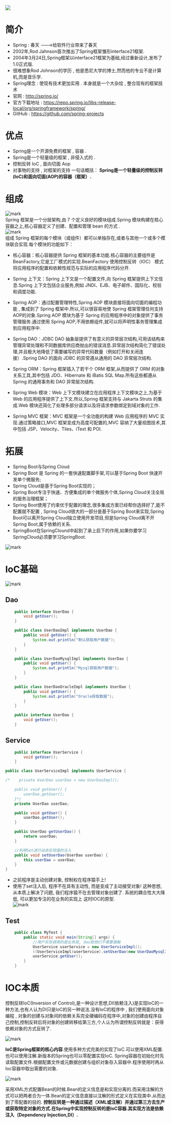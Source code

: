 ![](https://s1.ax1x.com/2020/07/28/aEZGm8.gif)

# 简介
- Spring : 春天 --->给软件行业带来了春天
- 2002年,Rod Jahnson首次推出了Spring框架雏形interface21框架.
- 2004年3月24日,Spring框架以interface21框架为基础,经过重新设计,发布了1.0正式版.
- 很难想象Rod Johnson的学历 , 他是悉尼大学的博士,然而他的专业不是计算机,而是音乐学.
- Spring理念 : 使现有技术更加实用 . 本身就是一个大杂烩 , 整合现有的框架技术
- 官网 : http://spring.io/
- 官方下载地址 : https://repo.spring.io/libs-release-local/org/springframework/spring/
- GitHub : https://github.com/spring-projects

# 优点
- Spring是一个开源免费的框架 , 容器  .
- Spring是一个轻量级的框架 , 非侵入式的 .
- 控制反转 IoC  , 面向切面 Aop
- 对事物的支持 , 对框架的支持
一句话概括：
**Spring是一个轻量级的控制反转(IoC)和面向切面(AOP)的容器（框架）.**

# 组成
![mark](http://image.codingce.com.cn/blog/20200718/064149134.png)   
Spring 框架是一个分层架构,由 7 个定义良好的模块组成.Spring 模块构建在核心容器之上,核心容器定义了创建、配置和管理 bean 的方式 .   
![mark](http://image.codingce.com.cn/blog/20200718/064448436.png)    
组成 Spring 框架的每个模块（或组件）都可以单独存在,或者与其他一个或多个模块联合实现.每个模块的功能如下：    

- 核心容器：核心容器提供 Spring 框架的基本功能.核心容器的主要组件是 BeanFactory,它是工厂模式的实现.BeanFactory 使用控制反转（IOC） 模式将应用程序的配置和依赖性规范与实际的应用程序代码分开.
- Spring 上下文：Spring 上下文是一个配置文件,向 Spring 框架提供上下文信息.Spring 上下文包括企业服务,例如 JNDI、EJB、电子邮件、国际化、校验和调度功能.
- Spring AOP：通过配置管理特性,Spring AOP 模块直接将面向切面的编程功能 , 集成到了 Spring 框架中.所以,可以很容易地使 Spring 框架管理任何支持 AOP的对象.Spring AOP 模块为基于 Spring 的应用程序中的对象提供了事务管理服务.通过使用 Spring AOP,不用依赖组件,就可以将声明性事务管理集成到应用程序中.

- Spring DAO：JDBC DAO 抽象层提供了有意义的异常层次结构,可用该结构来管理异常处理和不同数据库供应商抛出的错误消息.异常层次结构简化了错误处理,并且极大地降低了需要编写的异常代码数量（例如打开和关闭连接）.Spring DAO 的面向 JDBC 的异常遵从通用的 DAO 异常层次结构.

- Spring ORM：Spring 框架插入了若干个 ORM 框架,从而提供了 ORM 的对象关系工具,其中包括 JDO、Hibernate 和 iBatis SQL Map.所有这些都遵从 Spring 的通用事务和 DAO 异常层次结构.

- Spring Web 模块：Web 上下文模块建立在应用程序上下文模块之上,为基于 Web 的应用程序提供了上下文.所以,Spring 框架支持与 Jakarta Struts 的集成.Web 模块还简化了处理多部分请求以及将请求参数绑定到域对象的工作.

- Spring MVC 框架：MVC 框架是一个全功能的构建 Web 应用程序的 MVC 实现.通过策略接口,MVC 框架变成为高度可配置的,MVC 容纳了大量视图技术,其中包括 JSP、Velocity、Tiles、iText 和 POI.

# 拓展

- Spring Boot与Spring Cloud
- Spring Boot 是 Spring 的一套快速配置脚手架,可以基于Spring Boot 快速开发单个微服务;
- Spring Cloud是基于Spring Boot实现的；
- Spring Boot专注于快速、方便集成的单个微服务个体,Spring Cloud关注全局的服务治理框架；
- Spring Boot使用了约束优于配置的理念,很多集成方案已经帮你选择好了,能不配置就不配置 , Spring Cloud很大的一部分是基于Spring Boot来实现,Spring Boot可以离开Spring Cloud独立使用开发项目,但是Spring Cloud离不开Spring Boot,属于依赖的关系.
- SpringBoot在SpringClound中起到了承上启下的作用,如果你要学习SpringCloud必须要学习SpringBoot.

![mark](http://image.codingce.com.cn/blog/20200718/064642921.png)   

# IoC基础   
![mark](http://image.codingce.com.cn/blog/20200718/070239568.png)    

## Dao
```java
    public interface UserDao {
        void getUser();
    }
```

```java
    public class UserDaoImpl implements UserDao {
        public void getUser() {
            System.out.println("默认获取用户数据");
        }
    }
```

```java
    public class UserDaoMysqlImpl implements UserDao {
        public void getUser() {
            System.out.println("Mysql获取用户数据");
        }
    }
```

```java
    public class UserDaoOracleImpl implements UserDao {
        public void getUser() {
            System.out.println("Oracle获取数据");
        }
    }
```

```java
    public interface UserDao {
        void getUser();
    }
```

## Service
```java
    public interface UserService {
        void getUser();
    }
```

```java
public class UserServiceImpl implements UserService {

/*    private UserDao userDao = new UserDaoImpl();

    public void getUser() {
        userDao.getUser();
    }*/
    private UserDao userDao;

    public void getUser() {
        userDao.getUser();
    }

    public UserDao getUserDao() {
        return userDao;
    }

    //利用Set进行动态实现值的注入
    public void setUserDao(UserDao userDao) {
        this.userDao = userDao;
    }
}
```
- 之前程序是主动创建对象, 控制权在程序猿手上! 
- 使用了set注入后, 程序不在具有主动性, 而是变成了主动接受对象!
这种思想, 从本质上解决了问题, 我们程序猿不在去管理对象创建了. 系统的耦合性大大降低, 可以更加专注的在业务的实现上
这时IOC的原型.      
![mark](http://image.codingce.com.cn/blog/20200718/075744519.png)     

## Test
```java
    public class MyTest {
        public static void main(String[] args) {
            //用户实际调用的是业务层, dao层他们不需要接触
            UserService userService = new UserServiceImpl();
            ((UserServiceImpl)userService).setUserDao(new UserDaoMysqlImpl());
            userService.getUser();
        }
    }

```

# IOC本质
控制反转IoC(Inversion of Control),是一种设计思想,DI(依赖注入)是实现IoC的一种方法,也有人认为DI只是IoC的另一种说法.没有IoC的程序中 , 我们使用面向对象编程 , 对象的创建与对象间的依赖关系完全硬编码在程序中,对象的创建由程序自己控制,控制反转后将对象的创建转移给第三方,个人认为所谓控制反转就是：获得依赖对象的方式反转了.   

![mark](http://image.codingce.com.cn/blog/20200718/080055564.png)     

**IoC是Spring框架的核心内容**.使用多种方式完美的实现了IoC.可以使用XML配置.也可以使用注解.新版本的Spring也可以零配置实现IoC.
Spring容器在初始化时先读取配置文件.根据配置文件或元数据创建与组织对象存入容器中.程序使用时再从Ioc容器中取出需要的对象.

![mark](http://image.codingce.com.cn/blog/20200718/080221798.png)
 
采用XML方式配置Bean的时候.Bean的定义信息是和实现分离的.而采用注解的方式可以把两者合为一体.Bean的定义信息直接以注解的形式定义在实现类中.从而达到了零配置的目的.
**控制反转是一种通过描述（XML或注解）并通过第三方去生产或获取特定对象的方式.在Spring中实现控制反转的是IoC容器.其实现方法是依赖注入（Dependency Injection,DI）.**
